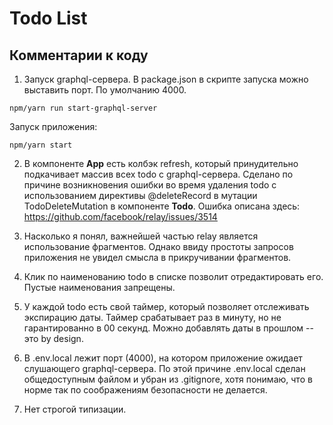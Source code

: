 # Todo List

## Комментарии к коду

1. Запуск graphql-сервера. В package.json в скрипте запуска можно выставить порт. По умолчанию 4000.

```
npm/yarn run start-graphql-server
```

Запуск приложения:

```
npm/yarn start
```

2. В компоненте **App** есть колбэк refresh, который принудительно подкачивает массив всех todo с graphql-сервера. Сделано по причине возникновения ошибки во время удаления todo с использованием директивы @deleteRecord в мутации TodoDeleteMutation в компоненте **Todo**. Ошибка описана здесь: https://github.com/facebook/relay/issues/3514

3. Насколько я понял, важнейшей частью relay является использование фрагментов. Однако ввиду простоты запросов приложения не увидел смысла в прикручивании фрагментов.

4. Клик по наименованию todo в списке позволит отредактировать его. Пустые наименования запрещены.

5. У каждой todo есть свой таймер, который позволяет отслеживать экспирацию даты. Таймер срабатывает раз в минуту,
   но не гарантированно в 00 секунд. Можно добавлять даты в прошлом -- это by design.

6. В .env.local лежит порт (4000), на котором приложение ожидает слушающего graphql-сервера. По этой причине
   .env.local сделан общедоступным файлом и убран из .gitignore, хотя понимаю, что в норме так по соображениям безопасности не делается.

7. Нет строгой типизации.
